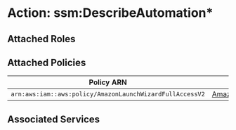 # Action: ssm:DescribeAutomation*

## Attached Roles

## Attached Policies

| Policy ARN | Policy Name |
|------------|-------------|
| `arn:aws:iam::aws:policy/AmazonLaunchWizardFullAccessV2` | [AmazonLaunchWizardFullAccessV2](../policies.md#amazonlaunchwizardfullaccessv2) |

## Associated Services

